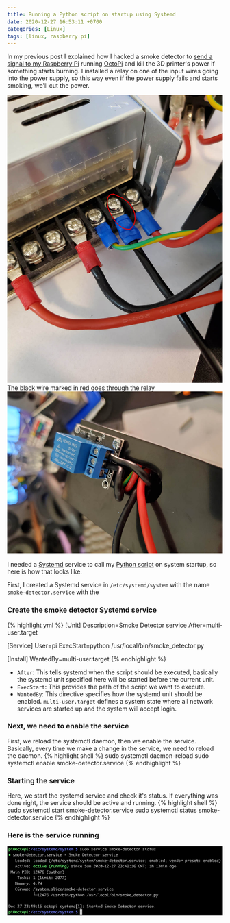 ```yaml
---
title: Running a Python script on startup using Systemd
date: 2020-12-27 16:53:11 +0700
categories: [Linux]
tags: [linux, raspberry pi]
---
```


In my previous post I explained how I hacked a smoke detector to [send a signal to my Raspberry Pi](/posts/Raspberry-Pi-smoke-detector/) running [OctoPi](https://github.com/guysoft/OctoPi) and kill the 3D printer's power if something starts burning. I installed a relay on one of the input wires going into the power supply, so this way even if the power supply fails and starts smoking, we'll cut the power.

![3d-printer-power-supply](/assets/img/smoke-detector/3d-printer-power-supply.jpg)
The black wire marked in red goes through the relay
![relay](/assets/img/smoke-detector/relay.jpg)

I needed a [Systemd](https://en.wikipedia.org/wiki/Systemd) service to call my [Python script](/posts/raspberry-pi-smoke-detector-script/) on system startup, so here is how that looks like. 

First, I created a Systemd service in `/etc/systemd/system` with the name `smoke-detector.service` with the
### Create the smoke detector Systemd service
{% highlight yml %}
[Unit]
Description=Smoke Detector service
After=multi-user.target

[Service]
User=pi
ExecStart=python /usr/local/bin/smoke_detector.py

[Install]
WantedBy=multi-user.target
{% endhighlight %}

* `After`: This tells systemd when the script should be executed, basically the systemd unit specified here will be started before the current unit.
* `ExecStart`: This provides the path of the script we want to execute.
* `WantedBy`: This directive specifies how the systemd unit should be enabled. `multi-user.target` defines a system state where all network services are started up and the system will accept login.

### Next, we need to enable the service
First, we reload the systemctl daemon, then we enable the service. Basically, every time we make a change in the service, we need to reload the daemon.
{% highlight shell %}
sudo systemctl daemon-reload
sudo systemctl enable smoke-detector.service
{% endhighlight %}

### Starting the service
Here, we start the systemd service and check it's status. If everything was done right, the service should be active and running.
{% highlight shell %}
sudo systemctl start smoke-detector.service
sudo systemctl status smoke-detector.service
{% endhighlight %}

### Here is the service running
![smoke-detector-systemd-service](/assets/img/smoke-detector/smoke-detector-systemd-service.png)
